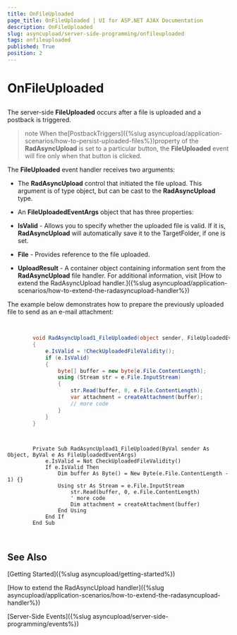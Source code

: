 ```yaml
---
title: OnFileUploaded
page_title: OnFileUploaded | UI for ASP.NET AJAX Documentation
description: OnFileUploaded
slug: asyncupload/server-side-programming/onfileuploaded
tags: onfileuploaded
published: True
position: 2
---
```


# OnFileUploaded



## 

The server-side __FileUploaded__ occurs after a file is uploaded and a postback is triggered.

>note When the[PostbackTriggers]({%slug asyncupload/application-scenarios/how-to-persist-uploaded-files%})property of the __RadAsyncUpload__ is set to a particular button, the __FileUploaded__ event will fire only when that button is clicked.
>


The __FileUploaded__ event handler receives two arguments:

* The __RadAsyncUpload__ control that initiated the file upload. This argument is of type object, but can be cast to the __RadAsyncUpload__ type.

* An __FileUploadedEventArgs__ object that has three properties:

* __IsValid__ - Allows you to specify whether the uploaded file is valid. If it is, __RadAsyncUpload__ will automatically save it to the TargetFolder, if one is set.

* __File__ - Provides reference to the file uploaded.

* __UploadResult__ - A container object containing information sent from the __RadAsyncUpload__ file handler. For additional information, visit [How to extend the RadAsyncUpload handler.]({%slug asyncupload/application-scenarios/how-to-extend-the-radasyncupload-handler%})



The example below demonstrates how to prepare the previously uploaded file to send as an e-mail attachment:



````C#
	
	
	    void RadAsyncUpload1_FileUploaded(object sender, FileUploadedEventArgs e)
	    {
	        e.IsValid = !CheckUploadedFileValidity();
	        if (e.IsValid)
	        {
	            byte[] buffer = new byte[e.File.ContentLength];
	            using (Stream str = e.File.InputStream)
	            {
	                str.Read(buffer, 0, e.File.ContentLength);
	                var attachment = createAttachment(buffer);
	                // more code
	            }
	        }
	    }
	
````
````VB.NET
	
	    Private Sub RadAsyncUpload1_FileUploaded(ByVal sender As Object, ByVal e As FileUploadedEventArgs)
	        e.IsValid = Not CheckUploadedFileValidity()
	        If e.IsValid Then
	            Dim buffer As Byte() = New Byte(e.File.ContentLength - 1) {}
	            Using str As Stream = e.File.InputStream
	                str.Read(buffer, 0, e.File.ContentLength)
	                ' more code
	                Dim attachment = createAttachment(buffer)
	            End Using
	        End If
	    End Sub
	
	
````


## See Also

[Getting Started]({%slug asyncupload/getting-started%})

[How to extend the RadAsyncUpload handler]({%slug asyncupload/application-scenarios/how-to-extend-the-radasyncupload-handler%})

[Server-Side Events]({%slug asyncupload/server-side-programming/events%})
